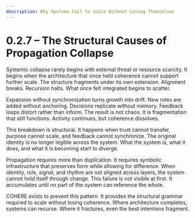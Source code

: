 ```yaml
---
description: Why Systems Fail to Scale Without Losing Themselves
---
```


# 0.2.7 – The Structural Causes of Propagation Collapse

Systemic collapse rarely begins with external threat or resource scarcity. It begins when the architecture that once held coherence cannot support further scale. The structure fragments under its own extension. Alignment breaks. Recursion halts. What once felt integrated begins to scatter.

Expansion without synchronization turns growth into drift. New roles are added without anchoring. Decisions replicate without memory. Feedback loops distort rather than inform. The result is not chaos. It is fragmentation that still functions. Activity continues, but coherence dissolves.

This breakdown is structural. It happens when trust cannot transfer, purpose cannot scale, and feedback cannot synchronize. The original identity is no longer legible across the system. What the system is, what it does, and what it is becoming start to diverge.

Propagation requires more than duplication. It requires symbolic infrastructure that preserves form while allowing for difference. When identity, role, signal, and rhythm are not aligned across layers, the system cannot hold itself through change. This failure is not visible at first. It accumulates until no part of the system can reference the whole.

COHERE exists to prevent this pattern. It provides the structural grammar required to scale without losing coherence. Where architecture completes, systems can recurse. Where it fractures, even the best intentions fragment.
